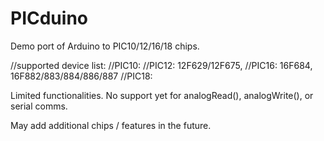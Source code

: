 # PICduino

Demo port of Arduino to PIC10/12/16/18 chips.

//supported device list: 
//PIC10: 
//PIC12: 12F629/12F675, 
//PIC16: 16F684, 16F882/883/884/886/887
//PIC18: 

Limited functionalities. No support yet for analogRead(), analogWrite(), or serial comms.

May add additional chips / features in the future.
